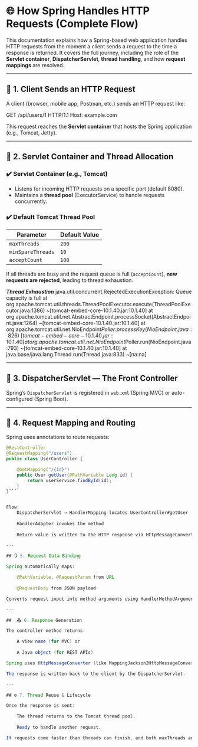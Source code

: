 # 🌐 How Spring Handles HTTP Requests (Complete Flow)

This documentation explains how a Spring-based web application handles HTTP requests from the moment a client sends a request to the time a response is returned. 
It covers the full journey, including the role of the **Servlet container**, **DispatcherServlet**, **thread handling**, and how **request mappings** are resolved.

---

## 📌 1. Client Sends an HTTP Request

A client (browser, mobile app, Postman, etc.) sends an HTTP request like:

GET /api/users/1 HTTP/1.1
Host: example.com


This request reaches the **Servlet container** that hosts the Spring application (e.g., Tomcat, Jetty).

---

## 🧱 2. Servlet Container and Thread Allocation

### ✔️ Servlet Container (e.g., Tomcat)

- Listens for incoming HTTP requests on a specific port (default 8080).
- Maintains a **thread pool** (ExecutorService) to handle requests concurrently.

### ✔️ Default Tomcat Thread Pool

| Parameter         | Default Value |
|------------------|---------------|
| `maxThreads`     | `200`         |
| `minSpareThreads`| `10`          |
| `acceptCount`    | `100`         |

If all threads are busy and the request queue is full (`acceptCount`), **new requests are rejected**, leading to thread exhaustion.

***Thread Exhaustion***
java.util.concurrent.RejectedExecutionException: Queue capacity is full
	at org.apache.tomcat.util.threads.ThreadPoolExecutor.execute(ThreadPoolExecutor.java:1386) ~[tomcat-embed-core-10.1.40.jar:10.1.40]
	at org.apache.tomcat.util.net.AbstractEndpoint.processSocket(AbstractEndpoint.java:1264) ~[tomcat-embed-core-10.1.40.jar:10.1.40]
	at org.apache.tomcat.util.net.NioEndpoint$Poller.processKey(NioEndpoint.java:826) ~[tomcat-embed-core-10.1.40.jar:10.1.40]
	at org.apache.tomcat.util.net.NioEndpoint$Poller.run(NioEndpoint.java:793) ~[tomcat-embed-core-10.1.40.jar:10.1.40]
	at java.base/java.lang.Thread.run(Thread.java:833) ~[na:na]

---

## 🔄 3. DispatcherServlet — The Front Controller

Spring’s `DispatcherServlet` is registered in `web.xml` (Spring MVC) or auto-configured (Spring Boot).

---

## 🧭 4. Request Mapping and Routing

Spring uses annotations to route requests:

```java
@RestController
@RequestMapping("/users")
public class UserController {

    @GetMapping("/{id}")
    public User getUser(@PathVariable Long id) {
        return userService.findById(id);
    }
}```


Flow:
    DispatcherServlet → HandlerMapping locates UserController#getUser
    
    HandlerAdapter invokes the method
    
    Return value is written to the HTTP response via HttpMessageConverter.

---

## 🔃 5. Request Data Binding

Spring automatically maps:

    @PathVariable, @RequestParam from URL
    
    @RequestBody from JSON payload

Converts request input into method arguments using HandlerMethodArgumentResolver.

---

##  📤 6. Response Generation

The controller method returns:

    A view name (for MVC) or
    
    A Java object (for REST APIs)

Spring uses HttpMessageConverter (like MappingJackson2HttpMessageConverter) to serialize response objects to JSON.

The response is written back to the client by the DispatcherServlet.

---

## ⚙️ 7. Thread Reuse & Lifecycle

Once the response is sent:

    The thread returns to the Tomcat thread pool.
    
    Ready to handle another request.

If requests come faster than threads can finish, and both maxThreads and acceptCount are exceeded, thread exhaustion happens.





